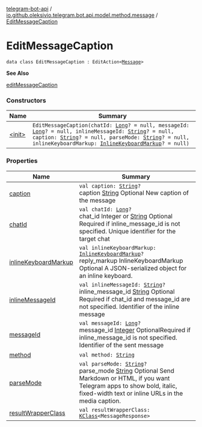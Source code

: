 [telegram-bot-api](../../index.md) / [io.github.oleksivio.telegram.bot.api.model.method.message](../index.md) / [EditMessageCaption](./index.md)

# EditMessageCaption

`data class EditMessageCaption : EditAction<`[`Message`](../../io.github.oleksivio.telegram.bot.api.model.objects.std/-message/index.md)`>`

**See Also**

[editMessageCaption](#)

### Constructors

| Name | Summary |
|---|---|
| [&lt;init&gt;](-init-.md) | `EditMessageCaption(chatId: `[`Long`](https://kotlinlang.org/api/latest/jvm/stdlib/kotlin/-long/index.html)`? = null, messageId: `[`Long`](https://kotlinlang.org/api/latest/jvm/stdlib/kotlin/-long/index.html)`? = null, inlineMessageId: `[`String`](https://kotlinlang.org/api/latest/jvm/stdlib/kotlin/-string/index.html)`? = null, caption: `[`String`](https://kotlinlang.org/api/latest/jvm/stdlib/kotlin/-string/index.html)`? = null, parseMode: `[`String`](https://kotlinlang.org/api/latest/jvm/stdlib/kotlin/-string/index.html)`? = null, inlineKeyboardMarkup: `[`InlineKeyboardMarkup`](../../io.github.oleksivio.telegram.bot.api.model.objects.std.keyboard/-inline-keyboard-markup/index.md)`? = null)` |

### Properties

| Name | Summary |
|---|---|
| [caption](caption.md) | `val caption: `[`String`](https://kotlinlang.org/api/latest/jvm/stdlib/kotlin/-string/index.html)`?`<br>caption [String](https://kotlinlang.org/api/latest/jvm/stdlib/kotlin/-string/index.html) Optional New caption of the message |
| [chatId](chat-id.md) | `val chatId: `[`Long`](https://kotlinlang.org/api/latest/jvm/stdlib/kotlin/-long/index.html)`?`<br>chat_id Integer or [String](https://kotlinlang.org/api/latest/jvm/stdlib/kotlin/-string/index.html) Optional Required if inline_message_id is not specified. Unique identifier for the target chat |
| [inlineKeyboardMarkup](inline-keyboard-markup.md) | `val inlineKeyboardMarkup: `[`InlineKeyboardMarkup`](../../io.github.oleksivio.telegram.bot.api.model.objects.std.keyboard/-inline-keyboard-markup/index.md)`?`<br>reply_markup InlineKeyboardMarkup Optional A JSON-serialized object for an inline keyboard. |
| [inlineMessageId](inline-message-id.md) | `val inlineMessageId: `[`String`](https://kotlinlang.org/api/latest/jvm/stdlib/kotlin/-string/index.html)`?`<br>inline_message_id [String](https://kotlinlang.org/api/latest/jvm/stdlib/kotlin/-string/index.html) Optional Required if chat_id and message_id are not specified. Identifier of the inline message |
| [messageId](message-id.md) | `val messageId: `[`Long`](https://kotlinlang.org/api/latest/jvm/stdlib/kotlin/-long/index.html)`?`<br>message_id [Integer](https://docs.oracle.com/javase/6/docs/api/java/lang/Integer.html) OptionalRequired if inline_message_id is not specified. Identifier of the sent message |
| [method](method.md) | `val method: `[`String`](https://kotlinlang.org/api/latest/jvm/stdlib/kotlin/-string/index.html) |
| [parseMode](parse-mode.md) | `val parseMode: `[`String`](https://kotlinlang.org/api/latest/jvm/stdlib/kotlin/-string/index.html)`?`<br>parse_mode [String](https://kotlinlang.org/api/latest/jvm/stdlib/kotlin/-string/index.html) Optional Send Markdown or HTML, if you want Telegram apps to show bold, italic, fixed-width text or inline URLs in the media caption. |
| [resultWrapperClass](result-wrapper-class.md) | `val resultWrapperClass: `[`KClass`](https://kotlinlang.org/api/latest/jvm/stdlib/kotlin.reflect/-k-class/index.html)`<MessageResponse>` |
